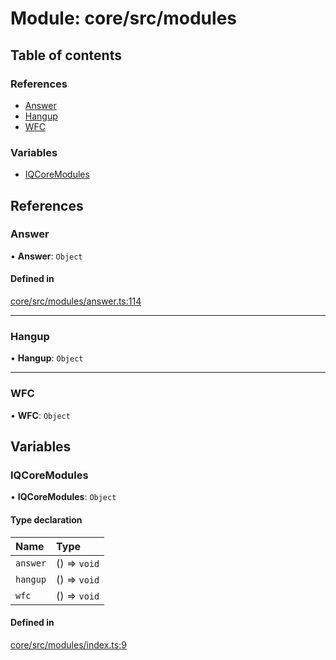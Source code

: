 # Module: core/src/modules

## Table of contents

### References

- [Answer](core_src_modules.md#answer)
- [Hangup](core_src_modules.md#hangup)
- [WFC](core_src_modules.md#wfc)

### Variables

- [IQCoreModules](core_src_modules.md#iqcoremodules)

## References

### Answer

• **Answer**: `Object`

#### Defined in

[core/src/modules/answer.ts:114](https://github.com/iniquitybbs/iniquity/blob/722e6ba/packages/core/src/modules/answer.ts#L114)

___

### Hangup

• **Hangup**: `Object`

___

### WFC

• **WFC**: `Object`

## Variables

### IQCoreModules

• **IQCoreModules**: `Object`

#### Type declaration

| Name | Type |
| :------ | :------ |
| `answer` | () => `void` |
| `hangup` | () => `void` |
| `wfc` | () => `void` |

#### Defined in

[core/src/modules/index.ts:9](https://github.com/iniquitybbs/iniquity/blob/722e6ba/packages/core/src/modules/index.ts#L9)
